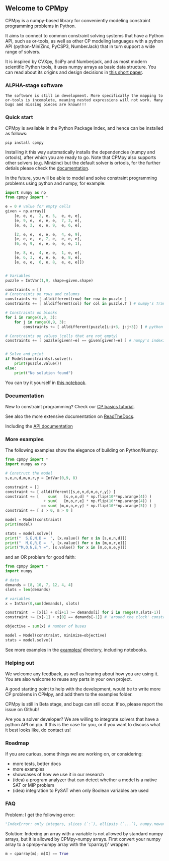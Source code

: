 ## Welcome to CPMpy

CPMpy is a numpy-based library for conveniently modeling constraint programming problems in Python.

It aims to connect to common constraint solving systems that have a Python API, such as or-tools, as well as other CP modeling languages with a python API (python-MiniZinc, PyCSP3, NumberJack) that in turn support a wide range of solvers.

It is inspired by CVXpy, SciPy and Numberjack, and as most modern scientific Python tools, it uses numpy arrays as basic data structure. You can read about its origins and design decisions in [this short paper](https://github.com/tias/cppy/blob/master/docs/modref19_cppy.pdf).

### ALPHA-stage software

    The software is still in development. More specifically the mapping to or-tools is incomplete, meaning nested expressions will not work. Many bugs and missing pieces are known!!!

### Quick start

CPMpy is available in the Python Package Index, and hence can be installed as follows:

    pip install cpmpy

Installing it this way automatically installs the dependencies (numpy and ortools), after which you are ready to go.
Note that CPMpy also supports other solvers (e.g. Minizinc) but the default solver is ortools, for the further detials please check the [documentation](https://cpmpy.readthedocs.io/en/latest/tutorial/how_to_install.html).  

In the future, you will be able to model and solve constraint programming problems using python and numpy, for example:
```python
import numpy as np
from cpmpy import *

e = 0 # value for empty cells
given = np.array([
    [e, e, e,  2, e, 5,  e, e, e],
    [e, 9, e,  e, e, e,  7, 3, e],
    [e, e, 2,  e, e, 9,  e, 6, e],

    [2, e, e,  e, e, e,  4, e, 9],
    [e, e, e,  e, 7, e,  e, e, e],
    [6, e, 9,  e, e, e,  e, e, 1],

    [e, 8, e,  4, e, e,  1, e, e],
    [e, 6, 3,  e, e, e,  e, 8, e],
    [e, e, e,  6, e, 8,  e, e, e]])


# Variables
puzzle = IntVar(1,9, shape=given.shape)

constraints = []
# Constraints on rows and columns
constraints += [ alldifferent(row) for row in puzzle ]
constraints += [ alldifferent(col) for col in puzzle.T ] # numpy's Transpose

# Constraints on blocks
for i in range(0,9, 3):
    for j in range(0,9, 3):
        constraints += [ alldifferent(puzzle[i:i+3, j:j+3]) ] # python's indexing

# Constraints on values (cells that are not empty)
constraints += [ puzzle[given!=e] == given[given!=e] ] # numpy's indexing


# Solve and print
if Model(constraints).solve():
    print(puzzle.value())
else:
    print("No solution found")
```

You can try it yourself in [this notebook](https://github.com/tias/cppy/blob/master/examples/quickstart_sudoku.ipynb).

### Documentation

New to constraint programming? Check our [CP basics tutorial](https://github.com/tias/cppy/blob/master/docs/preface/cppy_intro.md).

See also the more extensive documentation on [ReadTheDocs](https://cpmpy.readthedocs.io/).

Including the [API documentation](https://cpmpy.readthedocs.io/en/latest/api/model.html)

### More examples

The following examples show the elegance of building on Python/Numpy:
```python
from cpmpy import *
import numpy as np

# Construct the model
s,e,n,d,m,o,r,y = IntVar(0,9, 8)

constraint = []
constraint += [ alldifferent([s,e,n,d,m,o,r,y]) ]
constraint += [    sum(   [s,e,n,d] * np.flip(10**np.arange(4)) )
                 + sum(   [m,o,r,e] * np.flip(10**np.arange(4)) )
                == sum( [m,o,n,e,y] * np.flip(10**np.arange(5)) ) ]
constraint += [ s > 0, m > 0 ]

model = Model(constraint)
print(model)

stats = model.solve()
print("  S,E,N,D =  ", [x.value() for x in [s,e,n,d]])
print("  M,O,R,E =  ", [x.value() for x in [m,o,r,e]])
print("M,O,N,E,Y =", [x.value() for x in [m,o,n,e,y]])
```

and an OR problem for good faith:
```python
from cpmpy import *
import numpy

# data
demands = [8, 10, 7, 12, 4, 4]
slots = len(demands)

# variables
x = IntVar(0,sum(demands), slots)

constraint  = [x[i] + x[i+1] >= demands[i] for i in range(0,slots-1)]
constraint += [x[-1] + x[0] == demands[-1]] # 'around the clock' constraint

objective = sum(x) # number of buses

model = Model(constraint, minimize=objective)
stats = model.solve()
```

See more examples in the [examples/](https://github.com/tias/cppy/tree/master/examples) directory, including notebooks.


### Helping out
We welcome any feedback, as well as hearing about how you are using it. You are also welcome to reuse any parts in your own project.

A good starting point to help with the development, would be to write more CP problems in CPMpy, and add them to the examples folder.

CPMpy is still in Beta stage, and bugs can still occur. If so, please report the issue on Github!

Are you a solver developer? We are willing to integrate solvers that have a python API on pip. If this is the case for you, or if you want to discuss what it best looks like, do contact us!

### Roadmap

If you are curious, some things we are working on, or considering:

- more tests, better docs
- more examples
- showcases of how we use it in our research
- (idea) a program analyzer that can detect whether a model is a native SAT or MIP problem
- (idea) integration to PySAT when only Boolean variables are used

### FAQ

Problem: I get the following error:
```python
"IndexError: only integers, slices (`:`), ellipsis (`...`), numpy.newaxis (`None`) and integer or boolean arrays are valid indices"
```

Solution: Indexing an array with a variable is not allowed by standard numpy arrays, but it is allowed by CPMpy-numpy arrays. First convert your numpy array to a cpmpy-numpy array with the 'cparray()' wrapper:
```python
m = cparray(m); m[X] == True
```
